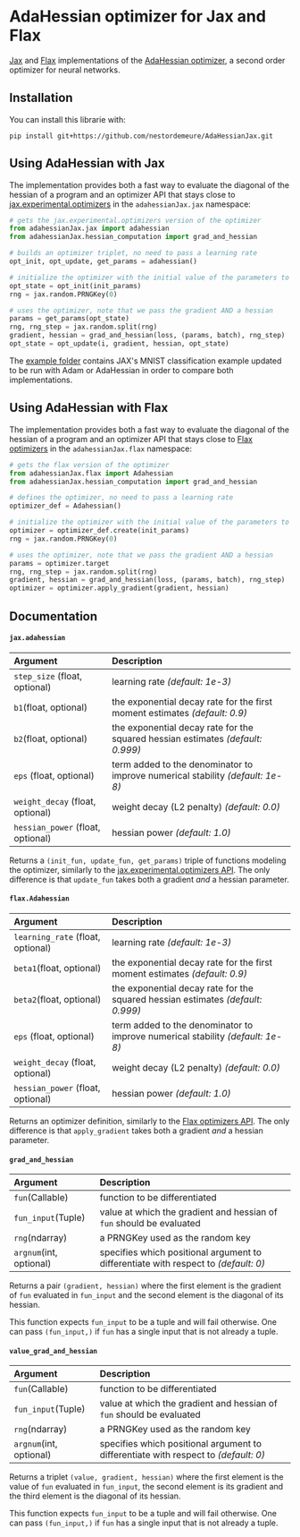 # AdaHessian optimizer for Jax and Flax

[Jax](https://github.com/google/jax) and [Flax](https://github.com/google/flax) implementations of the [AdaHessian optimizer](https://github.com/amirgholami/adahessian), a second order optimizer for neural networks.

## Installation

You can install this librarie with:

```
pip install git+https://github.com/nestordemeure/AdaHessianJax.git
```

## Using AdaHessian with Jax

The implementation provides both a fast way to evaluate the diagonal of the hessian of a program and an optimizer API that stays close to [jax.experimental.optimizers](https://jax.readthedocs.io/en/latest/jax.experimental.optimizers.html) in the `adahessianJax.jax` namespace:

```python
# gets the jax.experimental.optimizers version of the optimizer
from adahessianJax.jax import adahessian
from adahessianJax.hessian_computation import grad_and_hessian

# builds an optimizer triplet, no need to pass a learning rate
opt_init, opt_update, get_params = adahessian()

# initialize the optimizer with the initial value of the parameters to optimize
opt_state = opt_init(init_params)
rng = jax.random.PRNGKey(0)

# uses the optimizer, note that we pass the gradient AND a hessian
params = get_params(opt_state)
rng, rng_step = jax.random.split(rng)
gradient, hessian = grad_and_hessian(loss, (params, batch), rng_step)
opt_state = opt_update(i, gradient, hessian, opt_state)
```

The [example folder](https://github.com/nestordemeure/AdaHessianJax/tree/main/examples) contains JAX's MNIST classification example updated to be run with Adam or AdaHessian in order to compare both implementations.

## Using AdaHessian with Flax

The implementation provides both a fast way to evaluate the diagonal of the hessian of a program and an optimizer API that stays close to [Flax optimizers](https://flax.readthedocs.io/en/latest/flax.optim.html) in the `adahessianJax.flax` namespace:

```python
# gets the flax version of the optimizer
from adahessianJax.flax import Adahessian
from adahessianJax.hessian_computation import grad_and_hessian

# defines the optimizer, no need to pass a learning rate
optimizer_def = Adahessian()

# initialize the optimizer with the initial value of the parameters to optimize
optimizer = optimizer_def.create(init_params)
rng = jax.random.PRNGKey(0)

# uses the optimizer, note that we pass the gradient AND a hessian
params = optimizer.target
rng, rng_step = jax.random.split(rng)
gradient, hessian = grad_and_hessian(loss, (params, batch), rng_step)
optimizer = optimizer.apply_gradient(gradient, hessian)
```

## Documentation

#### `jax.adahessian`

| **Argument** | **Description** |
| :-------------- | :-------------- |
| `step_size` (float, optional) | learning rate *(default: 1e-3)* |
| `b1`(float, optional) | the exponential decay rate for the first moment estimates *(default: 0.9)* |
| `b2`(float, optional) | the exponential decay rate for the squared hessian estimates *(default: 0.999)* |
| `eps` (float, optional) | term added to the denominator to improve numerical stability *(default: 1e-8)* |
| `weight_decay` (float, optional) | weight decay (L2 penalty) *(default: 0.0)* |
| `hessian_power` (float, optional) | hessian power *(default: 1.0)* |

Returns a `(init_fun, update_fun, get_params)` triple of functions modeling the optimizer, similarly to the [jax.experimental.optimizers API](https://jax.readthedocs.io/en/latest/jax.experimental.optimizers.html).
The only difference is that `update_fun` takes both a gradient *and* a hessian parameter.

#### `flax.Adahessian`

| **Argument** | **Description** |
| :-------------- | :-------------- |
| `learning_rate` (float, optional) | learning rate *(default: 1e-3)* |
| `beta1`(float, optional) | the exponential decay rate for the first moment estimates *(default: 0.9)* |
| `beta2`(float, optional) | the exponential decay rate for the squared hessian estimates *(default: 0.999)* |
| `eps` (float, optional) | term added to the denominator to improve numerical stability *(default: 1e-8)* |
| `weight_decay` (float, optional) | weight decay (L2 penalty) *(default: 0.0)* |
| `hessian_power` (float, optional) | hessian power *(default: 1.0)* |

Returns an optimizer definition, similarly to the [Flax optimizers API](https://flax.readthedocs.io/en/latest/flax.optim.html).
The only difference is that `apply_gradient` takes both a gradient *and* a hessian parameter.

#### `grad_and_hessian`

| **Argument** | **Description** |
| :-------------- | :-------------- |
| `fun`(Callable) | function to be differentiated |
| `fun_input`(Tuple) | value at which the gradient and hessian of `fun` should be evaluated |
| `rng`(ndarray) | a PRNGKey used as the random key |
| `argnum`(int, optional) | specifies which positional argument to differentiate with respect to *(default: 0)* |

Returns a pair `(gradient, hessian)` where the first element is the gradient of `fun` evaluated in `fun_input` and the second element is the diagonal of its hessian.

This function expects `fun_input` to be a tuple and will fail otherwise.
One can pass `(fun_input,)` if `fun` has a single input that is not already a tuple.

#### `value_grad_and_hessian`

| **Argument** | **Description** |
| :-------------- | :-------------- |
| `fun`(Callable) | function to be differentiated |
| `fun_input`(Tuple) | value at which the gradient and hessian of `fun` should be evaluated |
| `rng`(ndarray) | a PRNGKey used as the random key |
| `argnum`(int, optional) | specifies which positional argument to differentiate with respect to *(default: 0)* |

Returns a triplet `(value, gradient, hessian)` where the first element is the value of `fun` evaluated in `fun_input`, the second element is its gradient and the third element is the diagonal of its hessian.

This function expects `fun_input` to be a tuple and will fail otherwise.
One can pass `(fun_input,)` if `fun` has a single input that is not already a tuple.
